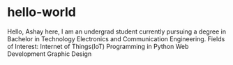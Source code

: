 # hello-world

Hello, Ashay here, I am an undergrad student currently pursuing a degree in Bachelor in Technology Electronics and Communication Engineering.
Fields of Interest:
 Internet of Things(IoT)
 Programming in Python
 Web Development
 Graphic Design
